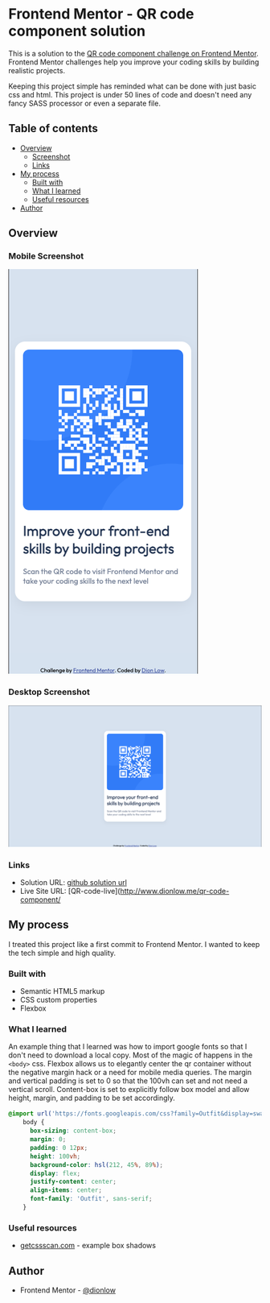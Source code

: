 # Frontend Mentor - QR code component solution

This is a solution to the [QR code component challenge on Frontend Mentor](https://www.frontendmentor.io/challenges/qr-code-component-iux_sIO_H). Frontend Mentor challenges help you improve your coding skills by building realistic projects. 

Keeping this project simple has reminded what can be done with just basic css and html. This project is under 50 lines of code and doesn't need any fancy SASS processor or even a separate file. 

## Table of contents

- [Overview](#overview)
  - [Screenshot](#screenshot)
  - [Links](#links)
- [My process](#my-process)
  - [Built with](#built-with)
  - [What I learned](#what-i-learned)
  - [Useful resources](#useful-resources)
- [Author](#author)


## Overview

### Mobile Screenshot
![](./images/mobile-screenshot.png)

### Desktop Screenshot
![](./images/desktop-screenshot.png)

### Links

- Solution URL: [github solution url](https://github.com/dionlow/qr-code-component)
- Live Site URL: [QR-code-live](http://www.dionlow.me/qr-code-component/

## My process

I treated this project like a first commit to Frontend Mentor. I wanted to keep the tech simple and high quality. 

### Built with

- Semantic HTML5 markup
- CSS custom properties
- Flexbox

### What I learned

An example thing that I learned was how to import google fonts so that I don't need to download a local copy. Most of the magic of happens in the `<body>` css. Flexbox allows us to elegantly center the qr container without the negative margin hack or a need for mobile media queries. The margin and vertical padding is set to 0 so that the 100vh can set and not need a vertical scroll. Content-box is set to explicitly follow box model and allow height, margin, and padding to be set accordingly.

```css
@import url('https://fonts.googleapis.com/css?family=Outfit&display=swap');
    body { 
      box-sizing: content-box;
      margin: 0;
      padding: 0 12px;
      height: 100vh;
      background-color: hsl(212, 45%, 89%); 
      display: flex;
      justify-content: center;
      align-items: center;
      font-family: 'Outfit', sans-serif;      
    }
```

### Useful resources

- [getcssscan.com](https://getcssscan.com/css-box-shadow-examples) - example box shadows 

## Author

- Frontend Mentor - [@dionlow](https://www.frontendmentor.io/profile/dionlow)

